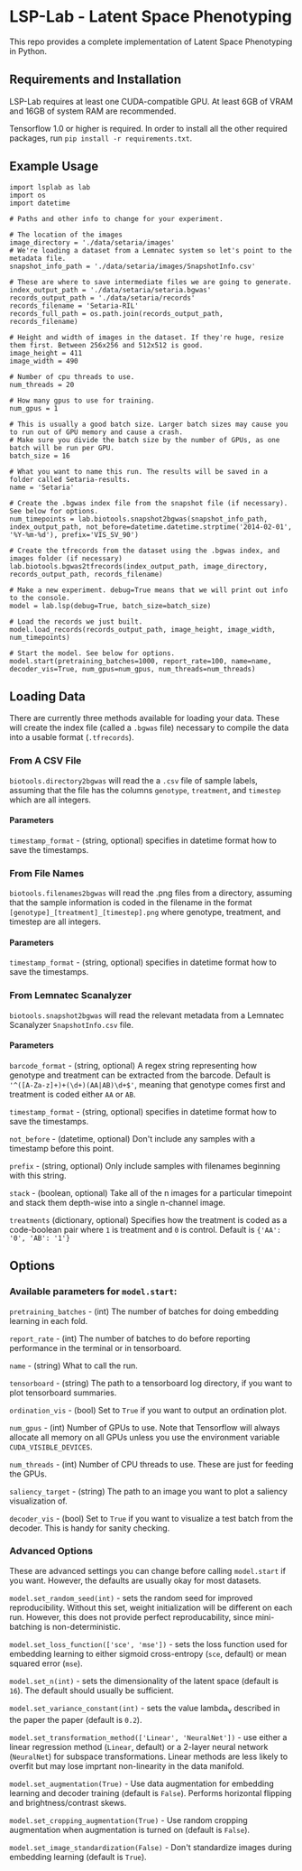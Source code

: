 # LSP-Lab - Latent Space Phenotyping

This repo provides a complete implementation of Latent Space Phenotyping in Python.

## Requirements and Installation

LSP-Lab requires at least one CUDA-compatible GPU. At least 6GB of VRAM and 16GB of system RAM are recommended.

Tensorflow 1.0 or higher is required. In order to install all the other required packages, run `pip install -r requirements.txt`.

## Example Usage

```
import lsplab as lab
import os
import datetime

# Paths and other info to change for your experiment.

# The location of the images
image_directory = './data/setaria/images'
# We're loading a dataset from a Lemnatec system so let's point to the metadata file.
snapshot_info_path = './data/setaria/images/SnapshotInfo.csv'

# These are where to save intermediate files we are going to generate.
index_output_path = './data/setaria/setaria.bgwas'
records_output_path = './data/setaria/records'
records_filename = 'Setaria-RIL'
records_full_path = os.path.join(records_output_path, records_filename)

# Height and width of images in the dataset. If they're huge, resize them first. Between 256x256 and 512x512 is good.
image_height = 411
image_width = 490

# Number of cpu threads to use.
num_threads = 20

# How many gpus to use for training.
num_gpus = 1

# This is usually a good batch size. Larger batch sizes may cause you to run out of GPU memory and cause a crash.
# Make sure you divide the batch size by the number of GPUs, as one batch will be run per GPU.
batch_size = 16

# What you want to name this run. The results will be saved in a folder called Setaria-results.
name = 'Setaria'

# Create the .bgwas index file from the snapshot file (if necessary). See below for options.
num_timepoints = lab.biotools.snapshot2bgwas(snapshot_info_path, index_output_path, not_before=datetime.datetime.strptime('2014-02-01', '%Y-%m-%d'), prefix='VIS_SV_90')

# Create the tfrecords from the dataset using the .bgwas index, and images folder (if necessary)
lab.biotools.bgwas2tfrecords(index_output_path, image_directory, records_output_path, records_filename)

# Make a new experiment. debug=True means that we will print out info to the console.
model = lab.lsp(debug=True, batch_size=batch_size)

# Load the records we just built.
model.load_records(records_output_path, image_height, image_width, num_timepoints)

# Start the model. See below for options.
model.start(pretraining_batches=1000, report_rate=100, name=name, decoder_vis=True, num_gpus=num_gpus, num_threads=num_threads)
```

## Loading Data

There are currently three methods available for loading your data. These will create the index file (called a `.bgwas` file) necessary to compile the data into a usable format (`.tfrecords`).

### From A CSV File

`biotools.directory2bgwas` will read the a `.csv` file of sample labels, assuming that the file has the columns `genotype`, `treatment`, and `timestep` which are all integers.

#### Parameters

`timestamp_format` - (string, optional) specifies in datetime format how to save the timestamps.

### From File Names

`biotools.filenames2bgwas` will read the .png files from a directory, assuming that the sample information is coded in the filename in the format `[genotype]_[treatment]_[timestep].png` where genotype, treatment, and timestep are all integers.

#### Parameters

`timestamp_format` - (string, optional) specifies in datetime format how to save the timestamps.

### From Lemnatec Scanalyzer

`biotools.snapshot2bgwas` will read the relevant metadata from a Lemnatec Scanalyzer `SnapshotInfo.csv` file.

#### Parameters

`barcode_format` - (string, optional) A regex string representing how genotype and treatment can be extracted from the barcode. Default is `'^([A-Za-z]+)+(\d+)(AA|AB)\d+$'`, meaning that genotype comes first and treatment is coded either `AA` or `AB`.

`timestamp_format` - (string, optional) specifies in datetime format how to save the timestamps.

`not_before` - (datetime, optional) Don't include any samples with a timestamp before this point.

`prefix` - (string, optional) Only include samples with filenames beginning with this string.

`stack` - (boolean, optional) Take all of the n images for a particular timepoint and stack them depth-wise into a single n-channel image.

`treatments` (dictionary, optional) Specifies how the treatment is coded as a code-boolean pair where `1` is treatment and `0` is control. Default is `{'AA': '0', 'AB': '1'}`

## Options

### Available parameters for `model.start`:

`pretraining_batches` - (int) The number of batches for doing embedding learning in each fold.

`report_rate` - (int) The number of batches to do before reporting performance in the terminal or in tensorboard.

`name` - (string) What to call the run.

`tensorboard` - (string) The path to a tensorboard log directory, if you want to plot tensorboard summaries.

`ordination_vis` - (bool) Set to `True` if you want to output an ordination plot.

`num_gpus` - (int) Number of GPUs to use. Note that Tensorflow will always allocate all memory on all GPUs unless you use the environment variable `CUDA_VISIBLE_DEVICES`.

`num_threads` - (int) Number of CPU threads to use. These are just for feeding the GPUs.

`saliency_target` - (string) The path to an image you want to plot a saliency visualization of.

`decoder_vis` - (bool) Set to `True` if you want to visualize a test batch from the decoder. This is handy for sanity checking.


### Advanced Options

These are advanced settings you can change before calling `model.start` if you want. However, the defaults are usually okay for most datasets.

`model.set_random_seed(int)` - sets the random seed for improved reproducibility. Without this set, weight initialization will be different on each run. However, this does not provide perfect reproducability, since mini-batching is non-deterministic.

`model.set_loss_function(['sce', 'mse'])` - sets the loss function used for embedding learning to either sigmoid cross-entropy (`sce`, default) or mean squared error (`mse`).

`model.set_n(int)` - sets the dimensionality of the latent space (default is `16`). The default should usually be sufficient.

`model.set_variance_constant(int)` - sets the value lambda<sub>v</sub> described in the paper the paper (default is `0.2`).

`model.set_transformation_method(['Linear', 'NeuralNet'])` - use either a linear regression method (`Linear`, default) or a 2-layer neural network (`NeuralNet`) for subspace transformations. Linear methods are less likely to overfit but may lose imprtant non-linearity in the data manifold.

`model.set_augmentation(True)` - Use data augmentation for embedding learning and decoder training (default is `False`). Performs horizontal flipping and brightness/contrast skews.

`model.set_cropping_augmentation(True)` - Use random cropping augmentation when augmentation is turned on (default is `False`).

`model.set_image_standardization(False)` - Don't standardize images during embedding learning (default is `True`).



